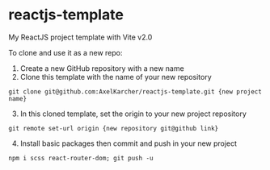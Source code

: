 # reactjs-template
My ReactJS project template with Vite
v2.0

To clone and use it as a new repo:
1. Create a new GitHub repository with a new name
2. Clone this template with the name of your new repository
```
git clone git@github.com:AxelKarcher/reactjs-template.git {new project name}
```
3. In this cloned template, set the origin to your new project repository
```
git remote set-url origin {new repository git@github link}
```
4. Install basic packages then commit and push in your new project
```
npm i scss react-router-dom; git push -u
```
